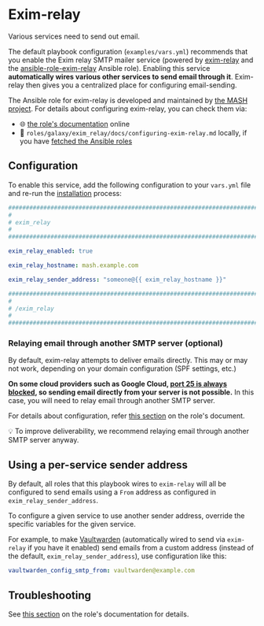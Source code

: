 <!--
SPDX-FileCopyrightText: 2018 - 2024 Slavi Pantaleev
SPDX-FileCopyrightText: 2019 Eduardo Beltrame
SPDX-FileCopyrightText: 2020 - 2025 MDAD project contributors
SPDX-FileCopyrightText: 2024 - 2025 Suguru Hirahara

SPDX-License-Identifier: AGPL-3.0-or-later
-->

# Exim-relay

Various services need to send out email.

The default playbook configuration (`examples/vars.yml`) recommends that you enable the Exim relay SMTP mailer service (powered by [exim-relay](https://github.com/devture/exim-relay) and the [ansible-role-exim-relay](https://github.com/mother-of-all-self-hosting/ansible-role-exim-relay) Ansible role). Enabling this service **automatically wires various other services to send email through it**. Exim-relay then gives you a centralized place for configuring email-sending.

The Ansible role for exim-relay is developed and maintained by [the MASH project](https://github.com/mother-of-all-self-hosting/ansible-role-exim-relay). For details about configuring exim-relay, you can check them via:
- 🌐 [the role's documentation](https://github.com/mother-of-all-self-hosting/ansible-role-exim-relay/blob/main/docs/configuring-exim-relay.md) online
- 📁 `roles/galaxy/exim_relay/docs/configuring-exim-relay.md` locally, if you have [fetched the Ansible roles](../installing.md)

## Configuration

To enable this service, add the following configuration to your `vars.yml` file and re-run the [installation](../installing.md) process:

```yaml
########################################################################
#                                                                      #
# exim_relay                                                           #
#                                                                      #
########################################################################

exim_relay_enabled: true

exim_relay_hostname: mash.example.com

exim_relay_sender_address: "someone@{{ exim_relay_hostname }}"

########################################################################
#                                                                      #
# /exim_relay                                                          #
#                                                                      #
########################################################################
```

### Relaying email through another SMTP server (optional)

By default, exim-relay attempts to deliver emails directly. This may or may not work, depending on your domain configuration (SPF settings, etc.)

**On some cloud providers such as Google Cloud, [port 25 is always blocked](https://cloud.google.com/compute/docs/tutorials/sending-mail/), so sending email directly from your server is not possible.** In this case, you will need to relay email through another SMTP server.

For details about configuration, refer [this section](https://github.com/mother-of-all-self-hosting/ansible-role-exim-relay/blob/main/docs/configuring-exim-relay.md#relaying-email-through-another-smtp-server) on the role's document.

💡 To improve deliverability, we recommend relaying email through another SMTP server anyway.

## Using a per-service sender address

By default, all roles that this playbook wires to `exim-relay` will all be configured to send emails using a `From` address as configured in `exim_relay_sender_address`.

To configure a given service to use another sender address, override the specific variables for the given service.

For example, to make [Vaultwarden](vaultwarden.md) (automatically wired to send via `exim-relay` if you have it enabled) send emails from a custom address (instead of the default, `exim_relay_sender_address`), use configuration like this:
```yml
vaultwarden_config_smtp_from: vaultwarden@example.com
```

## Troubleshooting

See [this section](https://github.com/mother-of-all-self-hosting/ansible-role-exim-relay/blob/main/docs/configuring-exim-relay.md#troubleshooting) on the role's documentation for details.
